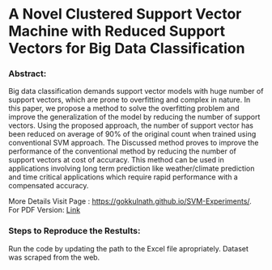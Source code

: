 # A Novel Clustered Support Vector Machine with Reduced Support Vectors for Big Data Classification


### Abstract: 
Big data classification demands support vector models with huge number of support vectors, which are prone to overfitting and complex in nature. In this paper, we propose a method to solve the overfitting problem and improve the generalization of the model by reducing the number of support vectors. Using the proposed approach, the number of support vector has been reduced on average of 90% of the original count when trained using conventional SVM approach. The Discussed method proves to improve the performance of the conventional method by reducing the number of support vectors at cost of accuracy. This method can be used in applications involving long term prediction like weather/climate prediction and time critical applications which require rapid performance with a compensated accuracy.



More Details Visit Page : https://gokkulnath.github.io/SVM-Experiments/.
For PDF Version:  [Link](https://github.com/Gokkulnath/SVM-Experiments/blob/master/PID4236033.pdf)


### Steps to Reproduce the Restults:

Run the code by updating the path to the Excel file apropriately. Dataset was scraped from the web. 
